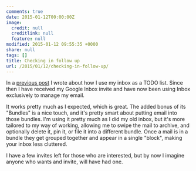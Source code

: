 ```yaml
---
comments: true
date: 2015-01-12T00:00:00Z
image:
  credit: null
  creditlink: null
  feature: null
modified: 2015-01-12 09:55:35 +0000
share: null
tags: []
title: Checking in follow up
url: /2015/01/12/checking-in-follow-up/
---
```


In a [previous post](http://unlogic.co.uk/2014/10/29/checking-in/) I wrote about how I use
my inbox as a TODO list. Since then I have received my Google Inbox invite and have now
been using Inbox exclusively to manage my email.

It works pretty much as I expected, which is great. The added bonus of its "Bundles" is
a nice touch, and it's pretty smart about putting email into those bundles. I'm using
it pretty much as I did my old inbox, but it's more tailored to my way of working, allowing
me to swipe the mail to archive, and optionally delete it, pin it, or file it into a different
bundle. Once a mail is in a bundle they get grouped together and appear in a single "block", making
your inbox less cluttered.

I have a few invites left for those who are interested, but by now I imagine anyone who wants
and invite, will have had one.
